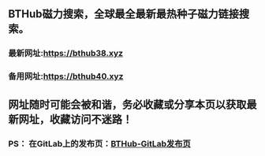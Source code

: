 ## **BTHub磁力搜索，全球最全最新最热种子磁力链接搜索。**
### 最新网址:<a href="https://bthub38.xyz" target="_blank">https://bthub38.xyz</a>
### 备用网址:<a href="https://bthub40.xyz" target="_blank">https://bthub40.xyz</a>
## 网址随时可能会被和谐，务必收藏或分享本页以获取最新网址，收藏访问不迷路！

### PS： 在GitLab上的发布页：[**BTHub-GitLab发布页**](https://gitlab.com/fwonggh/Bthub/-/blob/master/README.md)
     


